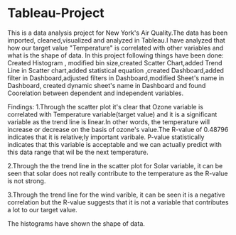 # Tableau-Project

This is a data analysis project for New York's Air Quality.The data has been imported, cleaned,visualized and analyzed in Tableau.I have analyzed that how our target value "Temperature" is correlated with other variables and what is the shape of data.
In this project following things have been done:
Created Histogram , modified bin size,created Scatter Chart,added Trend Line in Scatter chart,added statistical equation ,created Dashboard,added filter in Dashboard,adjusted filters in Dashboard,modified Sheet's name in Dashboard, created dynamic sheet's name in Dashboard and found Coorelation between dependent and independent variables.

Findings: 
1.Through the scatter plot it's clear that Ozone variable is correlated with Temperature variable(target value) and it is a significant variable as the trend line is linear.In other words, the temperature will increase or decrease on the basis of ozone's value.The R-value of 0.48796 indicates that it is relative;ly important varibale. P-value statistically indicates that this variable is acceptable and we can actually predict with this data range that wil be the next temperature.

2.Through the the trend line in the scatter plot for Solar variable, it can be seen that solar does not really contribute to the temperature as the R-value is not strong.

3.Through the trend line for the wind varible, it can be seen it is a negative correlation but the R-value suggests that it is not a variable that contributes a lot to our target value.

The histograms have shown the shape of data.

